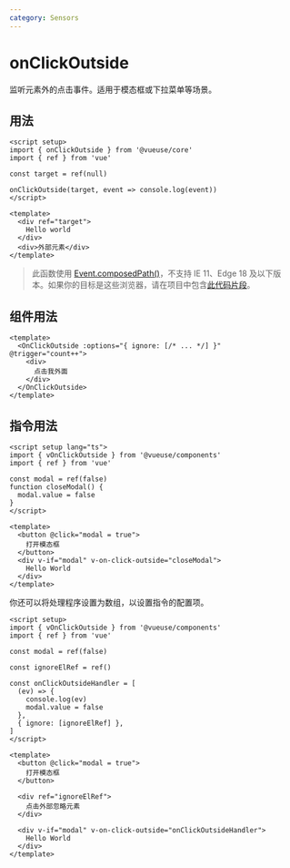 ```yaml
---
category: Sensors
---
```


# onClickOutside

监听元素外的点击事件。适用于模态框或下拉菜单等场景。

## 用法

```vue
<script setup>
import { onClickOutside } from '@vueuse/core'
import { ref } from 'vue'

const target = ref(null)

onClickOutside(target, event => console.log(event))
</script>

<template>
  <div ref="target">
    Hello world
  </div>
  <div>外部元素</div>
</template>
```

> 此函数使用 [Event.composedPath()](https://developer.mozilla.org/en-US/docs/Web/API/Event/composedPath)，不支持 IE 11、Edge 18 及以下版本。如果你的目标是这些浏览器，请在项目中包含[此代码片段](https://gist.github.com/sibbng/13e83b1dd1b733317ce0130ef07d4efd)。

## 组件用法

```vue
<template>
  <OnClickOutside :options="{ ignore: [/* ... */] }" @trigger="count++">
    <div>
      点击我外面
    </div>
  </OnClickOutside>
</template>
```

## 指令用法

```vue
<script setup lang="ts">
import { vOnClickOutside } from '@vueuse/components'
import { ref } from 'vue'

const modal = ref(false)
function closeModal() {
  modal.value = false
}
</script>

<template>
  <button @click="modal = true">
    打开模态框
  </button>
  <div v-if="modal" v-on-click-outside="closeModal">
    Hello World
  </div>
</template>
```

你还可以将处理程序设置为数组，以设置指令的配置项。

```vue
<script setup>
import { vOnClickOutside } from '@vueuse/components'
import { ref } from 'vue'

const modal = ref(false)

const ignoreElRef = ref()

const onClickOutsideHandler = [
  (ev) => {
    console.log(ev)
    modal.value = false
  },
  { ignore: [ignoreElRef] },
]
</script>

<template>
  <button @click="modal = true">
    打开模态框
  </button>

  <div ref="ignoreElRef">
    点击外部忽略元素
  </div>

  <div v-if="modal" v-on-click-outside="onClickOutsideHandler">
    Hello World
  </div>
</template>
```
